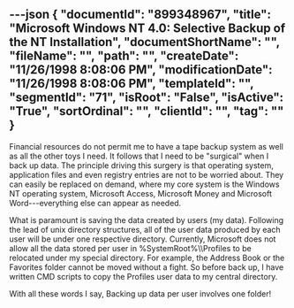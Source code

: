 ---json
{
  "documentId": "899348967",
  "title": "Microsoft Windows NT 4.0: Selective Backup of the NT Installation",
  "documentShortName": "",
  "fileName": "",
  "path": "",
  "createDate": "11/26/1998 8:08:06 PM",
  "modificationDate": "11/26/1998 8:08:06 PM",
  "templateId": "",
  "segmentId": "71",
  "isRoot": "False",
  "isActive": "True",
  "sortOrdinal": "",
  "clientId": "",
  "tag": ""
}
---

Financial resources do not permit me to have a tape backup system as well as all the other toys I need. It follows that I need to be &quot;surgical&quot; when I back up data. The principle driving this surgery is that operating system, application files and even registry entries are not to be worried about. They can easily be replaced on demand, where my core system is the Windows NT operating system, Microsoft Access, Microsoft Money and Microsoft Word---everything else can appear as needed.

What is paramount is saving the data created by users (my data). Following the lead of unix directory structures, all of the user data produced by each user will be under one respective directory. Currently, Microsoft does not allow all the data stored per user in %SystemRoot%&bsol;&bsol;Profiles to be relocated under my special directory. For example, the Address Book or the Favorites folder cannot be moved without a fight. So before back up, I have written CMD scripts to copy the Profiles user data to my central directory.

With all these words I say, Backing up data per user involves one folder!

